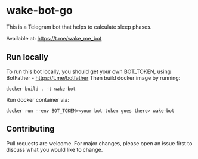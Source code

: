# wake-bot-go

This is a Telegram bot that helps to calculate sleep phases. 

Available at: https://t.me/wake_me_bot

## Run locally

To run this bot locally, you should get your own BOT_TOKEN, using BotFather - https://t.me/botfather
Then build docker image by running: 

```
docker build . -t wake-bot
```

Run docker container via: 

```
docker run --env BOT_TOKEN=<your bot token goes there> wake-bot
```

## Contributing

Pull requests are welcome. For major changes, please open an issue first to discuss what you would like to change.
